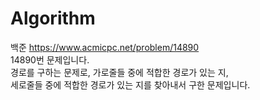 # Algorithm
백준 https://www.acmicpc.net/problem/14890   
14890번 문제입니다.     
경로를 구하는 문제로, 가로줄들 중에 적합한 경로가 있는 지,       
세로줄들 중에 적합한 경로가 있는 지를 찾아내서 구한 문제입니다.    
